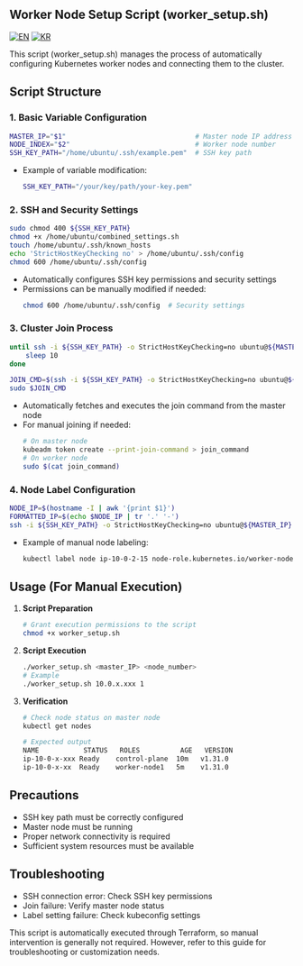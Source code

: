 ## Worker Node Setup Script (worker_setup.sh)
[![EN](https://img.shields.io/badge/lang-en-blue.svg)](README-worker-en.md) 
[![KR](https://img.shields.io/badge/lang-kr-red.svg)](README-worker-kr.md)

This script (worker_setup.sh) manages the process of automatically configuring Kubernetes worker nodes and connecting them to the cluster.

## Script Structure

### 1. Basic Variable Configuration
```bash
MASTER_IP="$1"                                # Master node IP address
NODE_INDEX="$2"                               # Worker node number
SSH_KEY_PATH="/home/ubuntu/.ssh/example.pem"  # SSH key path
```
- Example of variable modification:
  ```bash
  SSH_KEY_PATH="/your/key/path/your-key.pem"
  ```

### 2. SSH and Security Settings
```bash
sudo chmod 400 ${SSH_KEY_PATH}
chmod +x /home/ubuntu/combined_settings.sh
touch /home/ubuntu/.ssh/known_hosts
echo 'StrictHostKeyChecking no' > /home/ubuntu/.ssh/config
chmod 600 /home/ubuntu/.ssh/config
```
- Automatically configures SSH key permissions and security settings
- Permissions can be manually modified if needed:
  ```bash
  chmod 600 /home/ubuntu/.ssh/config  # Security settings
  ```

### 3. Cluster Join Process
```bash
until ssh -i ${SSH_KEY_PATH} -o StrictHostKeyChecking=no ubuntu@${MASTER_IP} 'test -f /home/ubuntu/join_command'; do 
    sleep 10
done

JOIN_CMD=$(ssh -i ${SSH_KEY_PATH} -o StrictHostKeyChecking=no ubuntu@${MASTER_IP} 'cat /home/ubuntu/join_command')
sudo $JOIN_CMD
```
- Automatically fetches and executes the join command from the master node
- For manual joining if needed:
  ```bash
  # On master node
  kubeadm token create --print-join-command > join_command
  # On worker node
  sudo $(cat join_command)
  ```

### 4. Node Label Configuration
```bash
NODE_IP=$(hostname -I | awk '{print $1}')
FORMATTED_IP=$(echo $NODE_IP | tr '.' '-')
ssh -i ${SSH_KEY_PATH} -o StrictHostKeyChecking=no ubuntu@${MASTER_IP} "kubectl label node ip-${FORMATTED_IP} node-role.kubernetes.io/worker-node${NODE_INDEX}=''"
```
- Example of manual node labeling:
  ```bash
  kubectl label node ip-10-0-2-15 node-role.kubernetes.io/worker-node1=''
  ```

## Usage (For Manual Execution)

1. **Script Preparation**
   ```bash
   # Grant execution permissions to the script
   chmod +x worker_setup.sh
   ```

2. **Script Execution**
   ```bash
   ./worker_setup.sh <master_IP> <node_number>
   # Example
   ./worker_setup.sh 10.0.x.xxx 1
   ```

3. **Verification**
   ```bash
   # Check node status on master node
   kubectl get nodes
   
   # Expected output
   NAME           STATUS   ROLES          AGE   VERSION
   ip-10-0-x-xxx Ready    control-plane  10m   v1.31.0
   ip-10-0-x-xx  Ready    worker-node1   5m    v1.31.0
   ```

## Precautions
- SSH key path must be correctly configured
- Master node must be running
- Proper network connectivity is required
- Sufficient system resources must be available

## Troubleshooting
- SSH connection error: Check SSH key permissions
- Join failure: Verify master node status
- Label setting failure: Check kubeconfig settings

This script is automatically executed through Terraform, so manual intervention is generally not required. However, refer to this guide for troubleshooting or customization needs.